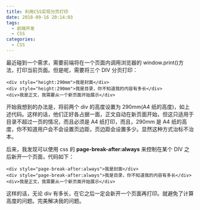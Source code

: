 ```yaml
---
title: 利用CSS实现分页打印
date: 2018-09-16 20:14:03
tags:
  - 前端开发
  - CSS
categories:
  - CSS
---
```


最近碰到一个需求，需要前端将在一个页面内调用浏览器的 window.print()方法，打印当前页面。但是呢，需要将三个 DIV 分页打印：

```
<div style="height:290mm">我是封面</div>
<div style="height:290mm">我是目录，你不知道我的内容有多长</div>
<div>我是正文，我需要从一个新页面开始展示</div>
```

开始我想到的办法是，将前两个 div 的高度设置为 290mm(A4 纸的高度)，如上述代码。这样的话，他们正好各占据一面，正文自动在新页面开始，但这只适用于目录不超过一页的情况，而且必须是 A4 纸打印，而且，290mm 是 A4 纸的高度，你不知道用户会不会设置页边距，页边距会设置多少。显然这种方式治标不治本。

后来，我发现可以使用 css 的 **page-break-after:always** 来控制在某个 DIV 之后新开一个页面，代码如下：

```
<div style="page-break-after:always">我是封面</div>
<div style="page-break-after:always">我是目录，你不知道我的内容有多长</div>
<div>我是正文，我需要从一个新页面开始展示</div>
```

这样的话，无论 div 有多长，在它之后一定会新开一个页面再打印。就避免了计算高度的问题。完美解决我的问题。
